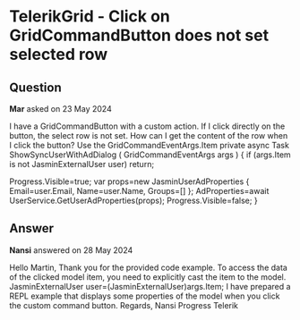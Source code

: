 # TelerikGrid - Click on GridCommandButton does not set selected row

## Question

**Mar** asked on 23 May 2024

I have a GridCommandButton with a custom action. If I click directly on the button, the select row is not set. How can I get the content of the row when I click the button? <GridCommandButton Command="SyncWithAD" Icon="@FontIcon.Lock" Title="Sync to Azure" Enabled="CanEdit" OnClick="@ShowSyncUserWithAdDialog"> </GridCommandButton> Use the GridCommandEventArgs.Item private async Task ShowSyncUserWithAdDialog ( GridCommandEventArgs args ) { if (args.Item is not JasminExternalUser user) return;

Progress.Visible=true; var props=new JasminUserAdProperties { Email=user.Email, Name=user.Name, Groups=[] };
AdProperties=await UserService.GetUserAdProperties(props);
Progress.Visible=false;
}

## Answer

**Nansi** answered on 28 May 2024

Hello Martin, Thank you for the provided code example. To access the data of the clicked model item, you need to explicitly cast the item to the model. JasminExternalUser user=(JasminExternalUser)args.Item; I have prepared a REPL example that displays some properties of the model when you click the custom command button. Regards, Nansi Progress Telerik
